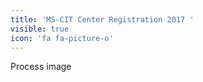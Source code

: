 ```yaml
---
title: 'MS-CIT Center Registration 2017 '
visible: true
icon: 'fa fa-picture-o'
---
```


Process image